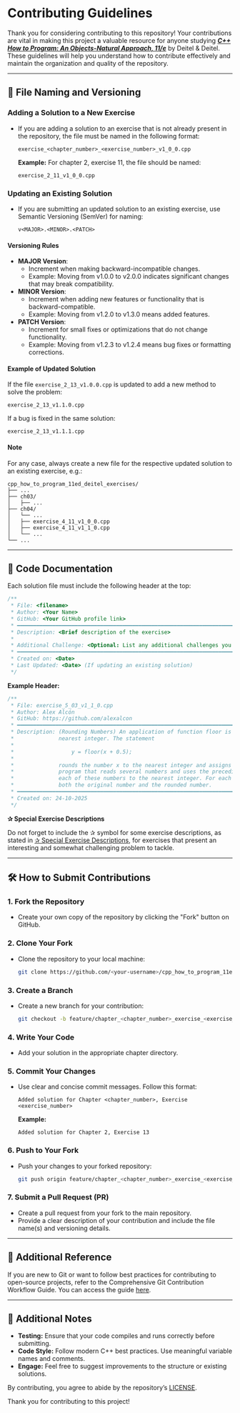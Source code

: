 # Contributing Guidelines

Thank you for considering contributing to this repository! Your contributions are vital in making this project a valuable resource for anyone studying [**_C++ How to Program: An Objects-Natural Approach, 11/e_**](https://deitel.com/c-plus-plus-how-to-program-an-objects-natural-approach-11-e/) by Deitel & Deitel. These guidelines will help you understand how to contribute effectively and maintain the organization and quality of the repository.

---

## 📂 File Naming and Versioning

### Adding a Solution to a New Exercise

- If you are adding a solution to an exercise that is not already present in the repository, the file must be named in the following format:
  ```
  exercise_<chapter_number>_<exercise_number>_v1_0_0.cpp
  ```
  **Example:** For chapter 2, exercise 11, the file should be named:
  ```
  exercise_2_11_v1_0_0.cpp
  ```

### Updating an Existing Solution

- If you are submitting an updated solution to an existing exercise, use Semantic Versioning (SemVer) for naming:
  ```
  v<MAJOR>.<MINOR>.<PATCH>
  ```

#### Versioning Rules

- **MAJOR Version**:
  - Increment when making backward-incompatible changes.
  - Example: Moving from v1.0.0 to v2.0.0 indicates significant changes that may break compatibility.
- **MINOR Version**:
  - Increment when adding new features or functionality that is backward-compatible.
  - Example: Moving from v1.2.0 to v1.3.0 means added features.
- **PATCH Version**:
  - Increment for small fixes or optimizations that do not change functionality.
  - Example: Moving from v1.2.3 to v1.2.4 means bug fixes or formatting corrections.

#### Example of Updated Solution

If the file `exercise_2_13_v1.0.0.cpp` is updated to add a new method to solve the problem:

```
exercise_2_13_v1.1.0.cpp
```

If a bug is fixed in the same solution:

```
exercise_2_13_v1.1.1.cpp
```

#### Note

For any case, always create a new file for the respective updated solution to an existing exercise, e.g.:
```plaintext
cpp_how_to_program_11ed_deitel_exercises/
├── ...
├── ch03/
│   ├── ...
├── ch04/
│   └── ...
│   ├── exercise_4_11_v1_0_0.cpp
│   ├── exercise_4_11_v1_1_0.cpp
│   └── ...
└── ...
```
---

## 📜 Code Documentation

Each solution file must include the following header at the top:

```cpp
/**
 * File: <filename>
 * Author: <Your Name>
 * GitHub: <Your GitHub profile link>
 * ━━━━━━━━━━━━━━━━━━━━━━━━━━━━━━━━━━━━━━━━━━━━━━━━━━━━━━━━━━━━━━━━━━━━━━━━━━━━━━━━━━
 * Description: <Brief description of the exercise>
 *
 * Additional Challenge: <Optional: List any additional challenges you implemented>
 * ━━━━━━━━━━━━━━━━━━━━━━━━━━━━━━━━━━━━━━━━━━━━━━━━━━━━━━━━━━━━━━━━━━━━━━━━━━━━━━━━━━
 * Created on: <Date>
 * Last Updated: <Date> (If updating an existing solution)
 */
```

**Example Header:**

```cpp
/**
 * File: exercise_5_03_v1_1_0.cpp
 * Author: Alex Alcón
 * GitHub: https://github.com/alexalcon
 * ━━━━━━━━━━━━━━━━━━━━━━━━━━━━━━━━━━━━━━━━━━━━━━━━━━━━━━━━━━━━━━━━━━━━━━━━━━━━━━━━━━━━━━━━━━━━━━
 * Description: (Rounding Numbers) An application of function floor is rounding a value to the 
 *              nearest integer. The statement
 *              
 *                  y = floor(x + 0.5);
 *
 *              rounds the number x to the nearest integer and assigns the result to y. Write a 
 *              program that reads several numbers and uses the preceding statement to round 
 *              each of these numbers to the nearest integer. For each number processed, print 
 *              both the original number and the rounded number.
 * ━━━━━━━━━━━━━━━━━━━━━━━━━━━━━━━━━━━━━━━━━━━━━━━━━━━━━━━━━━━━━━━━━━━━━━━━━━━━━━━━━━━━━━━━━━━━━━
 * Created on: 24-10-2025
 */
```

**✰ Special Exercise Descriptions**

Do not forget to include the ✰ symbol for some exercise descriptions, as stated in [✰ Special Exercise Descriptions](./README.md#special-exercise-descriptions), for exercises that present an interesting and somewhat challenging problem to tackle.

---

## 🛠 How to Submit Contributions

### 1. Fork the Repository

- Create your own copy of the repository by clicking the "Fork" button on GitHub.

### 2. Clone Your Fork

- Clone the repository to your local machine:
  ```bash
  git clone https://github.com/<your-username>/cpp_how_to_program_11ed_deitel_exercises.git
  ```

### 3. Create a Branch

- Create a new branch for your contribution:
  ```bash
  git checkout -b feature/chapter_<chapter_number>_exercise_<exercise_number>
  ```

### 4. Write Your Code

- Add your solution in the appropriate chapter directory.

### 5. Commit Your Changes

- Use clear and concise commit messages. Follow this format:
  ```
  Added solution for Chapter <chapter_number>, Exercise <exercise_number>
  ```
  **Example:**
  ```
  Added solution for Chapter 2, Exercise 13
  ```

### 6. Push to Your Fork

- Push your changes to your forked repository:
  ```bash
  git push origin feature/chapter_<chapter_number>_exercise_<exercise_number>
  ```

### 7. Submit a Pull Request (PR)

- Create a pull request from your fork to the main repository.
- Provide a clear description of your contribution and include the file name(s) and versioning details.

---

## 📘 Additional Reference
If you are new to Git or want to follow best practices for contributing to open-source projects, refer to the Comprehensive Git Contribution Workflow Guide. You can access the guide [here](./comprehensive_git_contribuition_workflow_guide.pdf).

---

## 🚀 Additional Notes

- **Testing:** Ensure that your code compiles and runs correctly before submitting.
- **Code Style:** Follow modern C++ best practices. Use meaningful variable names and comments.
- **Engage:** Feel free to suggest improvements to the structure or existing solutions.

By contributing, you agree to abide by the repository’s [LICENSE](LICENSE).

Thank you for contributing to this project!
